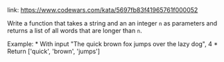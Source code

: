 link: https://www.codewars.com/kata/5697fb83f41965761f000052

Write a function that takes a string and an an integer `n` as parameters and returns a list of all words that are longer than `n`.

Example:
	* With input "The quick brown fox jumps over the lazy dog", 4
    * Return ['quick', 'brown', 'jumps']